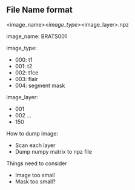 ## File Name format

<image_name>_<image_type>_<image_layer>.npz


image_name: BRATS001 

image_type:
- 000: t1
- 001: t2
- 002: t1ce
- 003: flair
- 004: segment mask

image_layer:
- 001 
- 002 
...
- 150

How to dump image:
- Scan each layer
- Dump numpy matrix to npz file

Things need to consider

- Image too small
- Mask too small?